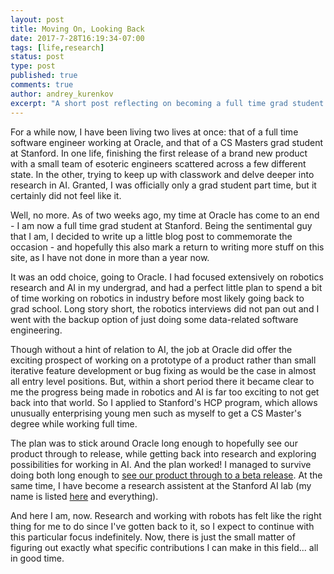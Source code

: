 ```yaml
---
layout: post
title: Moving On, Looking Back
date: 2017-7-28T16:19:34-07:00
tags: [life,research]
status: post
type: post
published: true
comments: true
author: andrey_kurenkov
excerpt: "A short post reflecting on becoming a full time grad student at Stanford"
---
```

For a while now, I have been living two lives at once: that of a full time software engineer working at Oracle, and that of a CS Masters grad student at Stanford. In one life, finishing the first release of a brand new product with a small team of esoteric engineers scattered across a few different state. In the other, trying to keep up with classwork and delve deeper into research in AI. Granted, I was officially only a grad student part time, but it certainly did not feel like it. 

Well, no more. As of two weeks ago, my time at Oracle has come to an end - I am now a full time grad student at Stanford. Being the sentimental guy that I am, I decided to write up a little blog post to commemorate the occasion - and hopefully this also mark a return to writing more stuff on this site, as I have not done in more than a year now.

It was an odd choice, going to Oracle. I had focused extensively on robotics research and AI in my undergrad, and had a perfect little plan to spend a bit of time working on robotics in industry before most likely going back to grad school. Long story short, the robotics interviews did not pan out and I went with the backup option of just doing some data-related software engineering. 

Though without a hint of relation to AI, the job at Oracle did offer the exciting prospect of working on a prototype of a product rather than small iterative feature development or bug fixing as would be the case in almost all entry level positions. But, within a short period there it became clear to me the progress being made in robotics and AI is far too exciting to not get back into that world. So I applied to Stanford's HCP program, which allows unusually enterprising young men such as myself to get a CS Master's degree while working full time. 

The plan was to stick around Oracle long enough to hopefully see our product through to release, while getting back into research and exploring possibilities for working in AI. And the plan worked! I managed to survive doing both long enough to [see our product through to a beta release](http://www.oracle.com/technetwork/server-storage/sun-unified-storage/downloads/systems-manager-zfs-3711217.html). At the same time, I have become a research assistent at the Stanford AI lab (my name is listed [here](http://cvgl.stanford.edu/people.html) and everything). 

And here I am, now. Research and working with robots has felt like the right thing for me to do since I've gotten back to it, so I expect to continue with this particular focus indefinitely. Now, there is just the small matter of figuring out exactly what specific contributions I can make in this field... all in good time. 
